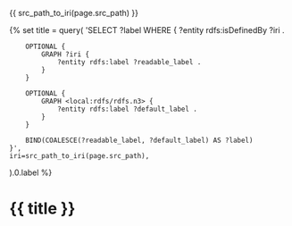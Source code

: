 {{ src_path_to_iri(page.src_path) }}

{% set title = query(
    'SELECT ?label WHERE {
        ?entity rdfs:isDefinedBy ?iri .    
    
        OPTIONAL {
            GRAPH ?iri {
                ?entity rdfs:label ?readable_label .
            }
        }

        OPTIONAL {
            GRAPH <local:rdfs/rdfs.n3> {
                ?entity rdfs:label ?default_label .
            }
        }

        BIND(COALESCE(?readable_label, ?default_label) AS ?label)
    }',
    iri=src_path_to_iri(page.src_path),
).0.label %}

# {{ title }}
